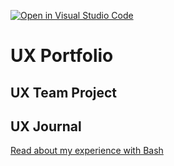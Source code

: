[![Open in Visual Studio Code](https://classroom.github.com/assets/open-in-vscode-f059dc9a6f8d3a56e377f745f24479a46679e63a5d9fe6f495e02850cd0d8118.svg)](https://classroom.github.com/online_ide?assignment_repo_id=6804848&assignment_repo_type=AssignmentRepo)
# UX Portfolio


## UX Team Project


## UX Journal

[Read about my experience with Bash](j01/)
